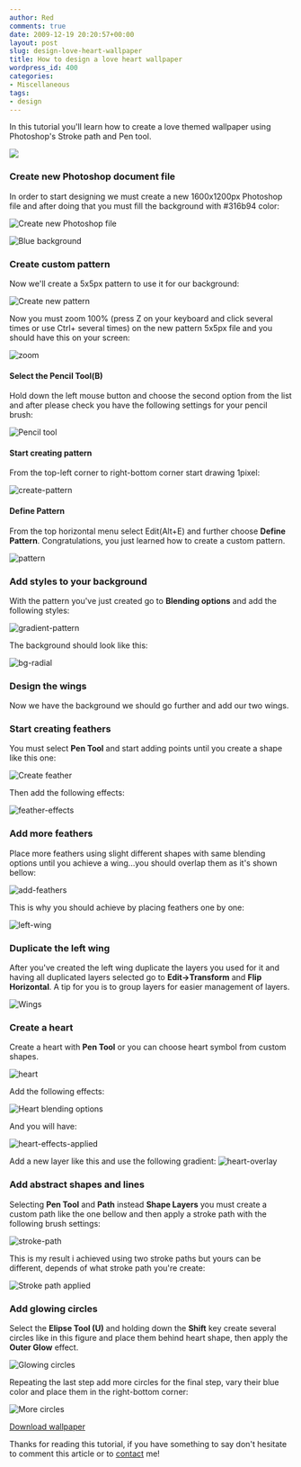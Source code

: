 ```yaml
---
author: Red
comments: true
date: 2009-12-19 20:20:57+00:00
layout: post
slug: design-love-heart-wallpaper
title: How to design a love heart wallpaper
wordpress_id: 400
categories:
- Miscellaneous
tags:
- design
---
```


In this tutorial you'll learn how to create a love themed wallpaper using Photoshop's Stroke path and Pen tool.

[![](http://www.red-team-design.com/wp-content/uploads/2009/12/background-sweet-love.png)](http://www.red-team-design.com/design-love-heart-wallpaper/)

<!-- more -->

### Create new Photoshop document file

In order to start designing we must create a new 1600x1200px Photoshop file  and after doing that you must fill the background with #316b94 color:

![Create new Photoshop file](http://www.red-team-design.com/wp-content/uploads/2009/12/new-file.png)

![Blue background](http://www.red-team-design.com/wp-content/uploads/2009/12/blue-bg.png)

### Create custom pattern

Now we'll create a 5x5px pattern to use it for our background:

![Create new pattern](http://www.red-team-design.com/wp-content/uploads/2009/12/new-pattern-clear-bg.png)

Now you must zoom 100% (press Z on your keyboard and click several times or use Ctrl+ several times) on the new pattern 5x5px file and you should have this on your screen:

![zoom](http://www.red-team-design.com/wp-content/uploads/2009/12/zoom1.png)

#### Select the Pencil Tool(B)

Hold down the left mouse button and choose the second option from the list and after please check you have the following settings for your pencil brush:

![Pencil tool](http://www.red-team-design.com/wp-content/uploads/2009/12/pencil-tool.png)

#### Start creating pattern

From the top-left corner to right-bottom corner start drawing 1pixel:

![create-pattern](http://www.red-team-design.com/wp-content/uploads/2009/12/create-pattern.png)

#### Define Pattern

From the top horizontal menu select Edit(Alt+E) and further choose **Define Pattern**. Congratulations, you just learned how to create a custom pattern.

![pattern](http://www.red-team-design.com/wp-content/uploads/2009/12/pattern.png)

### Add styles to your background

With the pattern you've just created go to **Blending options** and add the following styles:

![gradient-pattern](http://www.red-team-design.com/wp-content/uploads/2009/12/gradient-pattern.png)

The background should look like this:

![bg-radial](http://www.red-team-design.com/wp-content/uploads/2009/12/bg-radial.png)

### Design the wings

Now we have the background we should go further and add our two wings. 

### Start creating feathers

You must select **Pen Tool** and start adding points until you create a shape like this one:

![Create feather](http://www.red-team-design.com/wp-content/uploads/2009/12/feather.png)

Then add the following effects:

![feather-effects](http://www.red-team-design.com/wp-content/uploads/2009/12/feather-effects.png)

### Add more feathers

Place more feathers using slight different shapes with same blending options until you achieve a wing...you should overlap them as it's shown bellow:

![add-feathers](http://www.red-team-design.com/wp-content/uploads/2009/12/add-feathers.png)

This is why you should achieve by placing feathers one by one:

![left-wing](http://www.red-team-design.com/wp-content/uploads/2009/12/left-wing.png)

### Duplicate the left wing

After you've created the left wing duplicate the layers you used for it and having all duplicated layers selected go to **Edit->Transform** and **Flip Horizontal**. A tip for you is to group layers for easier management of layers.

![Wings](http://www.red-team-design.com/wp-content/uploads/2009/12/both-wings.png)

### Create a heart

Create a heart with **Pen Tool** or you can choose heart symbol from custom shapes.

![heart](http://www.red-team-design.com/wp-content/uploads/2009/12/heart.png)

Add the following effects:

![Heart blending options](http://www.red-team-design.com/wp-content/uploads/2009/12/heart-effects.png)

And you will have:

![heart-effects-applied](http://www.red-team-design.com/wp-content/uploads/2009/12/heart-effects-applied.png)

Add a new layer like this and use the following gradient:
![heart-overlay](http://www.red-team-design.com/wp-content/uploads/2009/12/heart-overlay.png)

### Add abstract shapes and lines

Selecting **Pen Tool** and **Path** instead **Shape Layers** you must create a custom path like the one bellow and then apply a stroke path with the following brush settings:

![stroke-path](http://www.red-team-design.com/wp-content/uploads/2009/12/stroke-path.png)

This is my result i achieved using two stroke paths but yours can be different, depends of what stroke path you're create:

![Stroke path applied](http://www.red-team-design.com/wp-content/uploads/2009/12/stroke-path-applied.png)

### Add glowing circles

Select the **Elipse Tool (U)** and holding down the **Shift** key create several circles like in this figure and place them behind heart shape, then apply the **Outer Glow** effect.

![Glowing circles](http://www.red-team-design.com/wp-content/uploads/2009/12/Circles-glow.png)

Repeating the last step add more circles for the final step, vary their blue color and place them in the right-bottom corner:

![More circles](http://www.red-team-design.com/wp-content/uploads/2009/12/background-more-circles.png)

[Download wallpaper](http://www.red-team-design.com/wp-content/uploads/2009/12/Sweet-Lov3-by-red-team-designdotcom.zip)

Thanks for reading this tutorial, if you have something to say don't hesitate to comment this article or to [contact](/contact/) me!